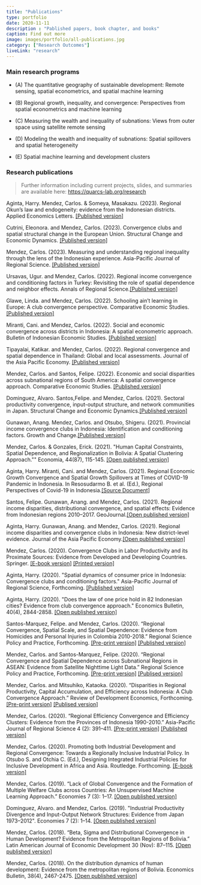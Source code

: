 ```yaml
---
title: "Publications"
type: portfolio
date: 2020-11-11
description : "Pablished papers, book chapter, and books"
caption: Find out more
image: images/portfolio/all-publications.jpg
category: ["Research Outcomes"]
liveLink: "research"
---
```


### Main research programs

- (A) The quantitative geography of sustainable development: Remote sensing, spatial econometrics, and spatial machine learning

- (B) Regional growth, inequality, and convergence: Perspectives from spatial econometrics and machine learning

- (C) Measuring the wealth and inequality of subnations: Views from outer space using satellite remote sensing 

- (D) Modeling the wealth and inequality of subnations: Spatial spillovers and spatial heterogeneity

- (E) Spatial machine learning and development clusters



### Research publications

> Further information including current projects, slides, and summaries are available here: <https://quarcs-lab.org/research>

Aginta, Harry. Mendez, Carlos. &  Someya, Masakazu. (2023). Regional Okun’s law and endogeneity: evidence from the Indonesian districts. Applied Economics Letters. [[Published version]](https://www.tandfonline.com/eprint/CBRAD7SK4SSQDKF425QT/full?target=10.1080/13504851.2023.2267814)


Cutrini, Eleonora. and  Mendez, Carlos. (2023). Convergence clubs and spatial structural change in the European Union. Structural Change and Economic Dynamics. [[Published version]](https://www.sciencedirect.com/science/article/pii/S0954349X23000991?via%3Dihub)


Mendez, Carlos. (2023). Measuring and understanding regional inequality through the lens of the Indonesian experience. Asia-Pacific Journal of Regional Science. [[Published version]](https://rdcu.be/diloc)


Ursavas, Ugur. and Mendez, Carlos. (2022). Regional income convergence and conditioning factors in Turkey: Revisiting the role of spatial dependence and neighbor effects. Annals of Regional Science.[[Published version]](https://link.springer.com/article/10.1007/s00168-022-01168-0)


Glawe, Linda. and Mendez, Carlos. (2022). Schooling ain’t learning in Europe: A club convergence perspective. Comparative Economic Studies. [[Published version]](https://link.springer.com/content/pdf/10.1057/s41294-022-00194-3.pdf)


Miranti, Cani. and Mendez, Carlos. (2022). Social and economic convergence across districts in Indonesia: A spatial econometric approach. Bulletin of Indonesian Economic Studies. [[Published version]](https://doi.org/10.1080/00074918.2022.2071415)


Tipayalai, Katikar. and  Mendez, Carlos. (2022). Regional convergence and spatial dependence in Thailand: Global and local assessments. Journal of the Asia Pacific Economy. [[Published version]](https://www.tandfonline.com/doi/full/10.1080/13547860.2022.2041286)


Mendez, Carlos. and Santos, Felipe. (2022). Economic and social disparities across subnational regions of South America: A spatial convergence approach. Comparative Economic Studies. [[Published version]](https://rdcu.be/cElhh)


Dominguez, Alvaro. Santos,Felipe. and  Mendez, Carlos. (2021). Sectoral productivity convergence, input-output structure, and network communities in Japan. Structural Change and Economic Dynamics.[[Published version]](https://www.sciencedirect.com/science/article/pii/S0954349X21001442)


Gunawan, Anang. Mendez, Carlos. and Otsubo, Shigeru. (2021). Provincial income convergence clubs in Indonesia: Identification and conditioning factors. Growth and Change.[[Published version]](https://onlinelibrary.wiley.com/share/author/8YJQZTJ2RQUTKMRQGAQG?target=10.1111/grow.12553)


Mendez, Carlos. & Gonzales, Erick. (2021). "Human Capital Constraints, Spatial Dependence, and Regionalization in Bolivia: A Spatial Clustering Approach."" Economia, 44(87), 115-145. [[Open published version]](https://revistas.pucp.edu.pe/index.php/economia/article/view/24021/22804) 


Aginta, Harry. Miranti, Cani. and Mendez, Carlos. (2021). Regional Economic Growth Convergence and Spatial Growth Spillovers at Times of COVID-19 Pandemic in Indonesia. In Resosudarmo B. et al. (Ed.), Regional Perspectives of Covid-19 in Indonesia.[[Source Document]](https://books.google.co.id/books?id=D1NKEAAAQBAJ&printsec=frontcover&source=gbs_ge_summary_r&cad=0#v=onepage&q&f=false)


Santos, Felipe. Gunawan, Anang. and Mendez, Carlos. (2021). Regional income disparities, distributional convergence, and spatial effects: Evidence from Indonesian regions 2010–2017. GeoJournal.[[Open published version]](https://link.springer.com/content/pdf/10.1007/s10708-021-10377-7.pdf)


Aginta, Harry. Gunawan, Anang. and Mendez, Carlos. (2021). Regional income disparities and convergence clubs in Indonesia: New district-level evidence. Journal of the Asia Pacific Economy.[[Open published version]](https://www.tandfonline.com/eprint/KXAV4WXQANYIX2EYHFY5/full?target=10.1080/13547860.2020.1868107)


Mendez, Carlos. (2020). Convergence Clubs in Labor Productivity and its Proximate Sources: Evidence from Developed and Developing Countries. Springer. [[E-book version]](https://www.springer.com/gp/book/9789811586286) [[Printed version]](https://www.amazon.co.jp/Convergence-Clubs-Productivity-Proximate-Sources/dp/9811586284/ref=sr_1_1?dchild=1&keywords=%22Convergence+Clubs+in+Labor+Productivity+and+its+Proximate+Sources%22&qid=1599180007&sr=8-1)


Aginta, Harry. (2020). "Spatial dynamics of consumer price in Indonesia: Convergence clubs and conditioning factors." Asia-Pacific Journal of Regional Science, Forthcoming. [[Published version]](https://link.springer.com/article/10.1007/s41685-020-00178-0?fbclid=IwAR13mr__O1GdSing4F1Ta2eAX0q-n-wSBy9YbrPymmFfVbzDNqVtkrHwePg#Abs1) 


Aginta, Harry. (2020). "Does the law of one price hold in 82 Indonesian cities? Evidence from club convergence approach." Economics Bulletin, 40(4), 2844-2858. [[Open published version]](http://www.accessecon.com/Pubs/EB/2020/Volume40/EB-20-V40-I4-P248.pdf)


Santos-Marquez, Felipe. and Mendez, Carlos. (2020). “Regional Convergence, Spatial Scale, and Spatial Dependence: Evidence from Homicides and Personal Injuries in Colombia 2010-2018.” Regional Science Policy and Practice, Forthcoming. [[Pre-print version]](https://mpra.ub.uni-muenchen.de/103082/1/MPRA_paper_103082.pdf) [[Published version]](https://doi.org/10.1111/rsp3.12356)


Mendez, Carlos. and Santos-Marquez, Felipe. (2020). “Regional Convergence and Spatial Dependence across Subnational Regions in ASEAN: Evidence from Satellite Nighttime Light Data.” Regional Science Policy and Practice, Forthcoming. [[Pre-print version]](https://carlos-mendez.rbind.io/publication/20200817-rspp/) [[Publised version]](https://rsaiconnect.onlinelibrary.wiley.com/doi/abs/10.1111/rsp3.12335)


Mendez, Carlos. and Mitsuhiko, Kataoka. (2020). “Disparities in Regional Productivity, Capital Accumulation, and Efficiency across Indonesia: A Club Convergence Approach.” Review of Development Economics, Forthcoming. [[Pre-print version]](https://carlos-mendez.rbind.io/publication/20200816-rde/) [[Publised version]](https://onlinelibrary.wiley.com/toc/14679361/0/0)


Mendez, Carlos. (2020). “Regional Efficiency Convergence and Efficiency Clusters: Evidence from the Provinces of Indonesia 1990-2010.” Asia-Pacific Journal of Regional Science 4 (2): 391–411. [[Pre-print version]](https://carlos-mendez.rbind.io/publication/20200128-apjrs/) [[Published version]](http://em.rdcu.be/wf/click?upn=lMZy1lernSJ7apc5DgYM8YThSI5bKW06znW3BanO-2FRs-3D_u6a2PqF3vslNNtSRbhxJPcJKxO5EKzOsf0-2FWiizN57d4csF7ReMur5e40TbX48DbSe9kEMCwFpvvFpLcuaVB-2BpdC3fLCbsP0iKcsxIs1dv1yrPsGDCNh5bhgvI8-2F-2Bxwz7upjDgycqPbhObNqkT41uqY3dPiXr5vBoY1xwT88MA3-2FbdJgwoBl1Gnzli13mkmlJj0kqTs-2BllVfCTB356mLjjKR2VBZCUgKbyVpYgu1vXjwTwdOyzd5FTbU8eaRsWyORje7WCPpGEKCUAvbeTCSPa2rfdkmnkQIrsmYBSqfSZ8aaWzHwIkMU3hxbIU6nHGQ)


Mendez, Carlos. (2020). Promoting both Industrial Development and Regional Convergence: Towards a Regionally Inclusive Industrial Policy.  In Otsubo S. and Otchia C. (Ed.), Designing Integrated Industrial Policies for Inclusive Development in Africa and Asia. Routledge. Forthcoming. [[E-book version]](https://www.routledge.com/Designing-Integrated-Industrial-Policies-Volume-II-For-Inclusive-Development/Otsubo-Otchia/p/book/9780367896379)


Mendez, Carlos. (2019). “Lack of Global Convergence and the Formation of Multiple Welfare Clubs across Countries: An Unsupervised Machine Learning Approach.” Economies 7 (3): 1–17. [[Open published version]](https://www.mdpi.com/2227-7099/7/3/74)


Dominguez, Alvaro. and Mendez, Carlos. (2019). "Industrial Productivity Divergence and Input-Output Network Structures: Evidence from Japan 1973–2012". Economies 7 (2): 1–14. [[Open published version]](https://www.mdpi.com/2227-7099/7/2/52)


Mendez, Carlos. (2018). “Beta, Sigma and Distributional Convergence in Human Development? Evidence from the Metropolitan Regions of Bolivia.” Latin American Journal of Economic Development 30 (Nov): 87–115. [[Open published version]](https://carlos-mendez.rbind.io/publication/20181106lajed/)


Mendez, Carlos. (2018). On the distribution dynamics of human development: Evidence from the metropolitan regions of Bolivia. Economics Bulletin, 38(4), 2467-2475. [[Open published version]](https://ideas.repec.org/a/ebl/ecbull/eb-18-00452.html)
